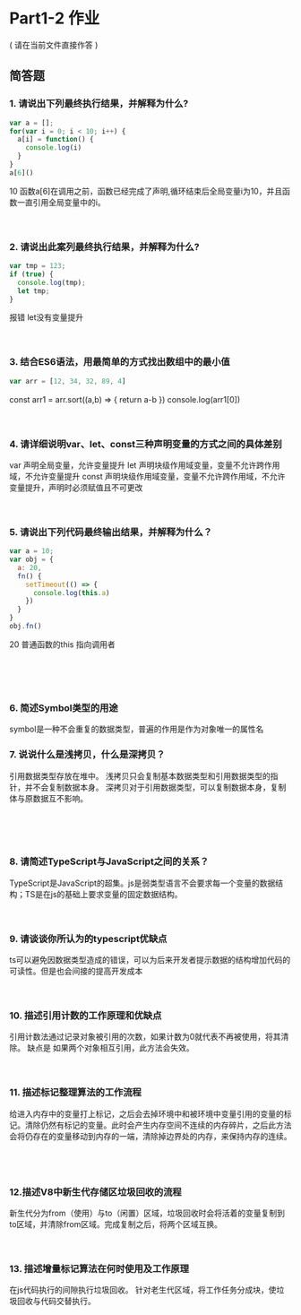 # Part1-2 作业

( 请在当前文件直接作答 )

## 简答题

### 1. 请说出下列最终执行结果，并解释为什么?

```javascript
var a = [];
for(var i = 0; i < 10; i++) {
  a[i] = function() {
    console.log(i)
  }
}
a[6]()
```
10
函数a[6]在调用之前，函数已经完成了声明,循环结束后全局变量i为10，并且函数一直引用全局变量中的i。

　

### 2. 请说出此案列最终执行结果，并解释为什么?

```javascript
var tmp = 123;
if (true) {
  console.log(tmp);
  let tmp;
}
```
报错
let没有变量提升
　

　

### 3. 结合ES6语法，用最简单的方式找出数组中的最小值

```javascript
var arr = [12, 34, 32, 89, 4]
```
const arr1 = arr.sort((a,b) => {
  return a-b
})
console.log(arr1[0])
　

　

### 4. 请详细说明var、let、const三种声明变量的方式之间的具体差别
var 声明全局变量，允许变量提升
let 声明块级作用域变量，变量不允许跨作用域，不允许变量提升
const 声明块级作用域变量，变量不允许跨作用域，不允许变量提升，声明时必须赋值且不可更改
　

　

### 5. 请说出下列代码最终输出结果，并解释为什么？

```javascript
var a = 10;
var obj = {
  a: 20,
  fn() {
    setTimeout(() => {
      console.log(this.a)
    })
  }
}
obj.fn()
```
20
普通函数的this 指向调用者

　

　

### 6. 简述Symbol类型的用途
symbol是一种不会重复的数据类型，普遍的作用是作为对象唯一的属性名
　

### 7. 说说什么是浅拷贝，什么是深拷贝？
引用数据类型存放在堆中。
浅拷贝只会复制基本数据类型和引用数据类型的指针，并不会复制数据本身。
深拷贝对于引用数据类型，可以复制数据本身，复制体与原数据互不影响。

　

　

### 8. 请简述TypeScript与JavaScript之间的关系？

TypeScript是JavaScript的超集。js是弱类型语言不会要求每一个变量的数据结构；TS是在js的基础上要求变量的固定数据结构。

　

### 9. 请谈谈你所认为的typescript优缺点
ts可以避免因数据类型造成的错误，可以为后来开发者提示数据的结构增加代码的可读性。但是也会间接的提高开发成本
　

　

### 10. 描述引用计数的工作原理和优缺点
引用计数法通过记录对象被引用的次数，如果计数为0就代表不再被使用，将其清除。
缺点是 如果两个对象相互引用，此方法会失效。
　

　

### 11. 描述标记整理算法的工作流程
给进入内存中的变量打上标记，之后会去掉环境中和被环境中变量引用的变量的标记。清除仍然有标记的变量。此时会产生内存空间不连续的内存碎片，之后此方法会将仍存在的变量移动到内存的一端，清除掉边界处的内存，来保持内存的连续。
　

　

### 12.描述V8中新生代存储区垃圾回收的流程
新生代分为from（使用）与to（闲置）区域，垃圾回收时会将活着的变量复制到to区域，并清除from区域。完成复制之后，将两个区域互换。
　

　

### 13. 描述增量标记算法在何时使用及工作原理
在js代码执行的间隙执行垃圾回收。
针对老生代区域，将工作任务分成块，使垃圾回收与代码交替执行。
　

　